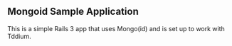 Mongoid Sample Application
--------------------------

This is a simple Rails 3 app that uses Mongo(id) and is set up to work with
Tddium.
